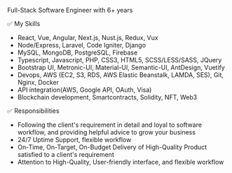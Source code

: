 Full-Stack Software Engineer with 6+ years

✅ My Skills
* React, Vue, Angular, Next.js, Nust.js, Redux, Vux
* Node/Express, Laravel, Code Igniter, Django
* MySQL, MongoDB, PostgreSQL, Firebase
* Typescript, Javascript, PHP, CSS3, HTML5, SCSS/LESS/SASS, JQuery
* Bootstrap UI, Metronic-UI, Material-UI, Semantic-UI, AntDesign, Vuetify
* Devops, AWS (EC2, S3, RDS, AWS Elastic Beanstalk, LAMDA, SES), Git, Nginx, Docker
* API integration(AWS, Google API, OAuth, Visa)
* Blockchain development, Smartcontracts, Solidity, NFT, Web3

✅ Responsibilities
* Following the client's requirement in detail and loyal to software workflow, and providing helpful advice to grow your business
* 24/7 Uptime Support, flexible workflow
* On-Time, On-Target, On-Budget Delivery of High-Quality Product satisfied to a client's requirement
* Attention to High-Quality, User-friendly interface, and flexible workflow


